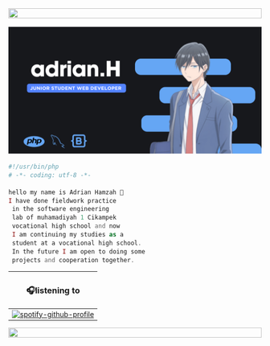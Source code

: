 <img src="https://i.imgur.com/dBaSKWF.gif" height="20" width="100%">



![RYANNNHZ Banner Image](adrian.png)

```php
#!/usr/bin/php
# -*- coding: utf-8 -*-

hello my name is Adrian Hamzah 👋
I have done fieldwork practice
 in the software engineering
 lab of muhamadiyah 1 Cikampek
 vocational high school and now
 I am continuing my studies as a
 student at a vocational high school.
 In the future I am open to doing some
 projects and cooperation together. 

```




|<h3>🎧listening to</h3>|
|------------|
|[![spotify-github-profile](https://spotify-github-profile.vercel.app/api/view?uid=31polcjwbcwirp7kxv2yynlsqsfq&cover_image=true&theme=natemoo-re&show_offline=false&background_color=121212&interchange=false&bar_color=53b14f&bar_color_cover=true)](https://github.com/kittinan/spotify-github-profile)           |


<img src="https://i.imgur.com/dBaSKWF.gif" height="20" width="100%">

